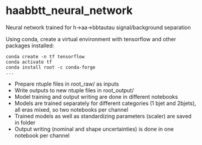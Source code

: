 # haabbtt_neural_network

Neural network trained for h->aa->bbtautau signal/background separation

Using conda, create a virtual environment with tensorflow and other packages installed:
```
conda create -n tf tensorflow
conda activate tf
conda install root -c conda-forge
...
```

- Prepare ntuple files in root_raw/ as inputs
- Write outputs to new ntuple files in root_output/
- Model training and output writing are done in different notebooks
- Models are trained separately for different categories (1 bjet and 2bjets), all eras mixed, so two notebooks per channel
- Trained models as well as standardizing parameters (scaler) are saved in folder
- Output writing (nominal and shape uncertainties) is done in one notebook per channel
